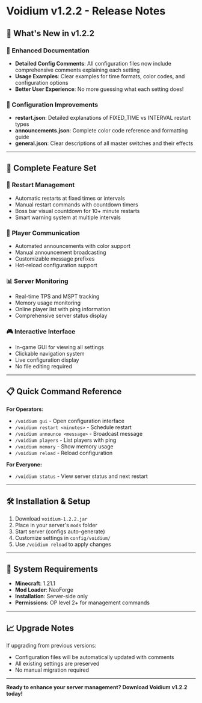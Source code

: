 # Voidium v1.2.2 - Release Notes

## 🎉 What's New in v1.2.2

### 📝 Enhanced Documentation
- **Detailed Config Comments**: All configuration files now include comprehensive comments explaining each setting
- **Usage Examples**: Clear examples for time formats, color codes, and configuration options
- **Better User Experience**: No more guessing what each setting does!

### 🔧 Configuration Improvements
- **restart.json**: Detailed explanations of FIXED_TIME vs INTERVAL restart types
- **announcements.json**: Complete color code reference and formatting guide
- **general.json**: Clear descriptions of all master switches and their effects

---

## 🚀 Complete Feature Set

### 🔄 **Restart Management**
- Automatic restarts at fixed times or intervals
- Manual restart commands with countdown timers
- Boss bar visual countdown for 10+ minute restarts
- Smart warning system at multiple intervals

### 📢 **Player Communication**
- Automated announcements with color support
- Manual announcement broadcasting
- Customizable message prefixes
- Hot-reload configuration support

### 📊 **Server Monitoring**
- Real-time TPS and MSPT tracking
- Memory usage monitoring
- Online player list with ping information
- Comprehensive server status display

### 🎮 **Interactive Interface**
- In-game GUI for viewing all settings
- Clickable navigation system
- Live configuration display
- No file editing required

---

## 📋 Quick Command Reference

**For Operators:**
- `/voidium gui` - Open configuration interface
- `/voidium restart <minutes>` - Schedule restart
- `/voidium announce <message>` - Broadcast message
- `/voidium players` - List players with ping
- `/voidium memory` - Show memory usage
- `/voidium reload` - Reload configuration

**For Everyone:**
- `/voidium status` - View server status and next restart

---

## 🛠️ Installation & Setup

1. Download `voidium-1.2.2.jar`
2. Place in your server's `mods` folder
3. Start server (configs auto-generate)
4. Customize settings in `config/voidium/`
5. Use `/voidium reload` to apply changes

---

## 🔧 System Requirements

- **Minecraft**: 1.21.1
- **Mod Loader**: NeoForge
- **Installation**: Server-side only
- **Permissions**: OP level 2+ for management commands

---

## 📈 Upgrade Notes

If upgrading from previous versions:
- Configuration files will be automatically updated with comments
- All existing settings are preserved
- No manual migration required

---

**Ready to enhance your server management? Download Voidium v1.2.2 today!**